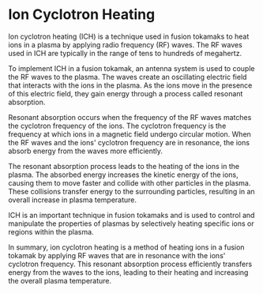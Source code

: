 # Ion Cyclotron Heating 


Ion cyclotron heating (ICH) is a technique used in fusion tokamaks to heat ions in a plasma by applying radio frequency (RF) waves. The RF waves used in ICH are typically in the range of tens to hundreds of megahertz.

To implement ICH in a fusion tokamak, an antenna system is used to couple the RF waves to the plasma. The waves create an oscillating electric field that interacts with the ions in the plasma. As the ions move in the presence of this electric field, they gain energy through a process called resonant absorption.

Resonant absorption occurs when the frequency of the RF waves matches the cyclotron frequency of the ions. The cyclotron frequency is the frequency at which ions in a magnetic field undergo circular motion. When the RF waves and the ions' cyclotron frequency are in resonance, the ions absorb energy from the waves more efficiently.

The resonant absorption process leads to the heating of the ions in the plasma. The absorbed energy increases the kinetic energy of the ions, causing them to move faster and collide with other particles in the plasma. These collisions transfer energy to the surrounding particles, resulting in an overall increase in plasma temperature.

ICH is an important technique in fusion tokamaks and is used to control and manipulate the properties of plasmas by selectively heating specific ions or regions within the plasma.

In summary, ion cyclotron heating is a method of heating ions in a fusion tokamak by applying RF waves that are in resonance with the ions' cyclotron frequency. This resonant absorption process efficiently transfers energy from the waves to the ions, leading to their heating and increasing the overall plasma temperature.


